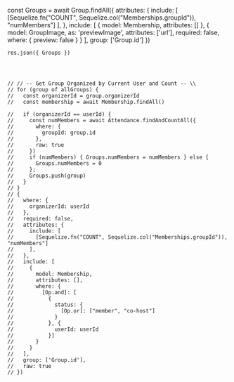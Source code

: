   const Groups = await Group.findAll({
      attributes: {
        include: [
          [Sequelize.fn("COUNT", Sequelize.col("Memberships.groupId")), "numMembers"]
        ],
      },
      include: [
        {
          model: Membership,
          attributes: []
        },
        {
          model: GroupImage,
          as: 'previewImage',
          attributes: ['url'],
          required: false,
          where: {
            preview: false
          }
        }
      ],
      group: ['Group.id']
    })

    res.json({ Groups })




    // // -- Get Group Organized by Current User and Count -- \\
    // for (group of allGroups) {
    //   const organizerId = group.organizerId
    //   const membership = await Membership.findAll()

    //   if (organizerId == userId) {
    //     const numMembers = await Attendance.findAndCountAll({
    //       where: {
    //         groupId: group.id
    //       },
    //       raw: true
    //     })
    //     if (numMembers) { Groups.numMembers = numMembers } else {
    //       Groups.numMembers = 0
    //     };
    //     Groups.push(group)
    //   }
    // }
    // {
    //   where: {
    //     organizerId: userId
    //   },
    //   required: false,
    //   attributes: {
    //     include: [
    //       [Sequelize.fn("COUNT", Sequelize.col("Memberships.groupId")), "numMembers"]
    //     ],
    //   },
    //   include: [
    //     {
    //       model: Membership,
    //       attributes: [],
    //       where: {
    //         [Op.and]: [
    //           {
    //             status: {
    //               [Op.or]: ["member", "co-host"]
    //             }
    //           }, {
    //             userId: userId
    //           }]
    //       }
    //     }
    //   ],
    //   group: ['Group.id'],
    //   raw: true
    // })

